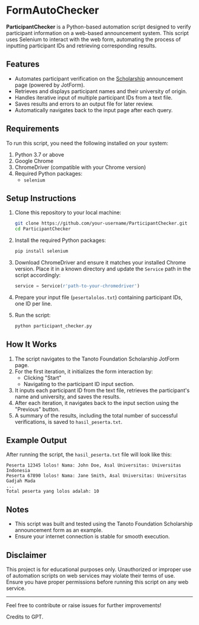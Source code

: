 # FormAutoChecker
**ParticipantChecker** is a Python-based automation script designed to verify participant information on a web-based announcement system. This script uses Selenium to interact with the web form, automating the process of inputting participant IDs and retrieving corresponding results.

## Features
- Automates participant verification on the [Scholarship](https://form.jotform.com/242969188886482) announcement page (powered by JotForm).
- Retrieves and displays participant names and their university of origin.
- Handles iterative input of multiple participant IDs from a text file.
- Saves results and errors to an output file for later review.
- Automatically navigates back to the input page after each query.

## Requirements
To run this script, you need the following installed on your system:

1. Python 3.7 or above
2. Google Chrome
3. ChromeDriver (compatible with your Chrome version)
4. Required Python packages:
   - `selenium`

## Setup Instructions

1. Clone this repository to your local machine:
   ```bash
   git clone https://github.com/your-username/ParticipantChecker.git
   cd ParticipantChecker
   ```

2. Install the required Python packages:
   ```bash
   pip install selenium
   ```

3. Download ChromeDriver and ensure it matches your installed Chrome version. Place it in a known directory and update the `Service` path in the script accordingly:
   ```python
   service = Service(r'path-to-your-chromedriver')
   ```

4. Prepare your input file (`pesertalolos.txt`) containing participant IDs, one ID per line.

5. Run the script:
   ```bash
   python participant_checker.py
   ```

## How It Works
1. The script navigates to the Tanoto Foundation Scholarship JotForm page.
2. For the first iteration, it initializes the form interaction by:
   - Clicking "Start"
   - Navigating to the participant ID input section.
3. It inputs each participant ID from the text file, retrieves the participant's name and university, and saves the results.
4. After each iteration, it navigates back to the input section using the "Previous" button.
5. A summary of the results, including the total number of successful verifications, is saved to `hasil_peserta.txt`.

## Example Output
After running the script, the `hasil_peserta.txt` file will look like this:

```
Peserta 12345 lolos! Nama: John Doe, Asal Universitas: Universitas Indonesia
Peserta 67890 lolos! Nama: Jane Smith, Asal Universitas: Universitas Gadjah Mada
...
Total peserta yang lolos adalah: 10
```

## Notes
- This script was built and tested using the Tanoto Foundation Scholarship announcement form as an example.
- Ensure your internet connection is stable for smooth execution.

## Disclaimer
This project is for educational purposes only. Unauthorized or improper use of automation scripts on web services may violate their terms of use. Ensure you have proper permissions before running this script on any web service.

---

Feel free to contribute or raise issues for further improvements!

Credits to GPT.
